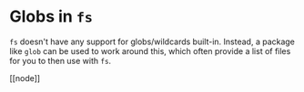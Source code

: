# Globs in `fs`

`fs` doesn't have any support for globs/wildcards built-in. Instead, a package like `glob` can be used to work around this, which often provide a list of files for you to then use with `fs`.

[[node]]